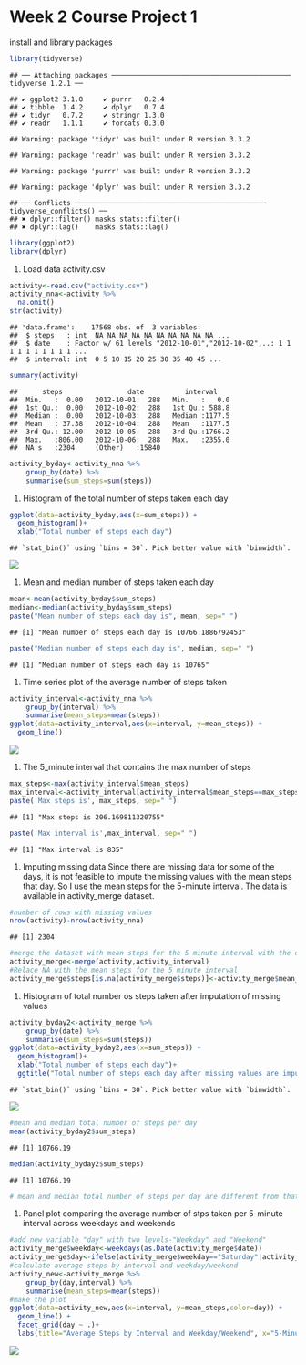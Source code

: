Week 2 Course Project 1
=======================

install and library packages

``` r
library(tidyverse)
```

    ## ── Attaching packages ──────────────────────────────────────────── tidyverse 1.2.1 ──

    ## ✔ ggplot2 3.1.0     ✔ purrr   0.2.4
    ## ✔ tibble  1.4.2     ✔ dplyr   0.7.4
    ## ✔ tidyr   0.7.2     ✔ stringr 1.3.0
    ## ✔ readr   1.1.1     ✔ forcats 0.3.0

    ## Warning: package 'tidyr' was built under R version 3.3.2

    ## Warning: package 'readr' was built under R version 3.3.2

    ## Warning: package 'purrr' was built under R version 3.3.2

    ## Warning: package 'dplyr' was built under R version 3.3.2

    ## ── Conflicts ─────────────────────────────────────────────── tidyverse_conflicts() ──
    ## ✖ dplyr::filter() masks stats::filter()
    ## ✖ dplyr::lag()    masks stats::lag()

``` r
library(ggplot2)
library(dplyr)
```

1.  Load data activity.csv

``` r
activity<-read.csv("activity.csv")
activity_nna<-activity %>% 
  na.omit()
str(activity)
```

    ## 'data.frame':    17568 obs. of  3 variables:
    ##  $ steps   : int  NA NA NA NA NA NA NA NA NA NA ...
    ##  $ date    : Factor w/ 61 levels "2012-10-01","2012-10-02",..: 1 1 1 1 1 1 1 1 1 1 ...
    ##  $ interval: int  0 5 10 15 20 25 30 35 40 45 ...

``` r
summary(activity)
```

    ##      steps                date          interval     
    ##  Min.   :  0.00   2012-10-01:  288   Min.   :   0.0  
    ##  1st Qu.:  0.00   2012-10-02:  288   1st Qu.: 588.8  
    ##  Median :  0.00   2012-10-03:  288   Median :1177.5  
    ##  Mean   : 37.38   2012-10-04:  288   Mean   :1177.5  
    ##  3rd Qu.: 12.00   2012-10-05:  288   3rd Qu.:1766.2  
    ##  Max.   :806.00   2012-10-06:  288   Max.   :2355.0  
    ##  NA's   :2304     (Other)   :15840

``` r
activity_byday<-activity_nna %>% 
    group_by(date) %>% 
    summarise(sum_steps=sum(steps))
```

1.  Histogram of the total number of steps taken each day

``` r
ggplot(data=activity_byday,aes(x=sum_steps)) +
  geom_histogram()+
  xlab("Total number of steps each day")
```

    ## `stat_bin()` using `bins = 30`. Pick better value with `binwidth`.

![](Reproducible_proj1_files/figure-markdown_github/unnamed-chunk-3-1.png)

1.  Mean and median number of steps taken each day

``` r
mean<-mean(activity_byday$sum_steps)
median<-median(activity_byday$sum_steps)
paste("Mean number of steps each day is", mean, sep=" ")
```

    ## [1] "Mean number of steps each day is 10766.1886792453"

``` r
paste("Median number of steps each day is", median, sep=" ")
```

    ## [1] "Median number of steps each day is 10765"

1.  Time series plot of the average number of steps taken

``` r
activity_interval<-activity_nna %>% 
    group_by(interval) %>% 
    summarise(mean_steps=mean(steps))
ggplot(data=activity_interval,aes(x=interval, y=mean_steps)) +
  geom_line()
```

![](Reproducible_proj1_files/figure-markdown_github/unnamed-chunk-5-1.png)

1.  The 5\_minute interval that contains the max number of steps

``` r
max_steps<-max(activity_interval$mean_steps)
max_interval<-activity_interval[activity_interval$mean_steps==max_steps,]$interval
paste('Max steps is', max_steps, sep=" ")
```

    ## [1] "Max steps is 206.169811320755"

``` r
paste('Max interval is',max_interval, sep=" ")
```

    ## [1] "Max interval is 835"

1.  Imputing missing data Since there are missing data for some of the days, it is not feasible to impute the missing values with the mean steps that day. So I use the mean steps for the 5-minute interval. The data is available in activity\_merge dataset.

``` r
#number of rows with missing values
nrow(activity)-nrow(activity_nna)
```

    ## [1] 2304

``` r
#merge the dataset with mean steps for the 5 minute interval with the original dataset
activity_merge<-merge(activity,activity_interval)
#Relace NA with the mean steps for the 5 minute interval
activity_merge$steps[is.na(activity_merge$steps)]<-activity_merge$mean_steps[is.na(activity_merge$steps)]
```

1.  Histogram of total number os steps taken after imputation of missing values

``` r
activity_byday2<-activity_merge %>% 
    group_by(date) %>% 
    summarise(sum_steps=sum(steps))
ggplot(data=activity_byday2,aes(x=sum_steps)) +
  geom_histogram()+
  xlab("Total number of steps each day")+
  ggtitle("Total number of steps each day after missing values are imputated")
```

    ## `stat_bin()` using `bins = 30`. Pick better value with `binwidth`.

![](Reproducible_proj1_files/figure-markdown_github/unnamed-chunk-8-1.png)

``` r
#mean and median total number of steps per day
mean(activity_byday2$sum_steps)
```

    ## [1] 10766.19

``` r
median(activity_byday2$sum_steps)
```

    ## [1] 10766.19

``` r
# mean and median total number of steps per day are different from that calculated before missing values have been imputed
```

1.  Panel plot comparing the average number of stps taken per 5-minute interval across weekdays and weekends

``` r
#add new variable "day" with two levels-"Weekday" and "Weekend"
activity_merge$weekday<-weekdays(as.Date(activity_merge$date))
activity_merge$day<-ifelse(activity_merge$weekday=="Saturday"|activity_merge$weekday=="Sunday","Weekend","Weekday")
#calculate average steps by interval and weekday/weekend
activity_new<-activity_merge %>% 
    group_by(day,interval) %>% 
    summarise(mean_steps=mean(steps))
#make the plot
ggplot(data=activity_new,aes(x=interval, y=mean_steps,color=day)) +
  geom_line() +
  facet_grid(day ~ .)+
  labs(title="Average Steps by Interval and Weekday/Weekend", x="5-Minute Interval", y="Average steps")
```

![](Reproducible_proj1_files/figure-markdown_github/unnamed-chunk-9-1.png)
